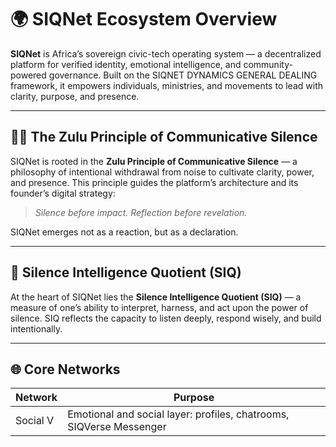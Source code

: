 # 🌍 SIQNet Ecosystem Overview

**SIQNet** is Africa’s sovereign civic-tech operating system — a decentralized platform for verified identity, emotional intelligence, and community-powered governance. Built on the SIQNET DYNAMICS GENERAL DEALING framework, it empowers individuals, ministries, and movements to lead with clarity, purpose, and presence.

---

## 🧘🏿 The Zulu Principle of Communicative Silence

SIQNet is rooted in the **Zulu Principle of Communicative Silence** — a philosophy of intentional withdrawal from noise to cultivate clarity, power, and presence. This principle guides the platform’s architecture and its founder’s digital strategy:

> *Silence before impact. Reflection before revelation.*

SIQNet emerges not as a reaction, but as a declaration.

---

## 🧠 Silence Intelligence Quotient (SIQ)

At the heart of SIQNet lies the **Silence Intelligence Quotient (SIQ)** — a measure of one’s ability to interpret, harness, and act upon the power of silence. SIQ reflects the capacity to listen deeply, respond wisely, and build intentionally.

---

## 🌐 Core Networks

| Network           | Purpose                                                                 |
|-------------------|-------------------------------------------------------------------------|
| Social V          | Emotional and social layer: profiles, chatrooms, SIQVerse Messenger    
